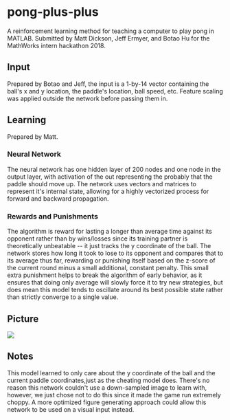 # pong-plus-plus

A reinforcement learning method for teaching a computer to play pong in MATLAB. Submitted by Matt Dickson, Jeff Ermyer, and Botao Hu for the
MathWorks intern hackathon 2018.

## Input
Prepared by Botao and Jeff, the input is a 1-by-14 vector containing the ball's x and y location, the paddle's location, ball speed, etc. Feature scaling was applied
outside the network before passing them in.

## Learning
Prepared by Matt.
### Neural Network
The neural network has one hidden layer of 200 nodes and one node in the output layer, with activation of the out representing the probably that the paddle should 
move up. The network uses vectors and matrices to represent it's internal state, allowing for a highly vectorized process for forward and backward propagation. 

### Rewards and Punishments
The algorithm is reward for lasting a longer than average time against its opponent rather than by wins/losses since its training partner is theoretically unbeatable -- it 
just tracks the y coordinate of the ball. The network stores how long it took to lose to its opponent and compares that to its average thus far, rewarding or punishing itself 
based on the z-score of the current round minus a small additional, constant penalty. This small extra punishment helps to break the algorithm of early behavior, as it ensures
that doing only average will slowly force it to try new strategies, but does mean this model tends to oscillate around its best possible state rather than strictly converge to 
a single value. 

## Picture
![](https://media.giphy.com/media/9S3cS3JGSoZdn2mPlM/giphy.gif)

## Notes
This model learned to only care about the y coordinate of the ball and the current paddle coordinates,just as the cheating model does. There's no reason this network couldn't 
use a down-sampled image to learn with, however, we just chose not to do this since it made the game run extremely choppy. A more optimized figure generating approach could 
allow this network to be used on a visual input instead.
 
